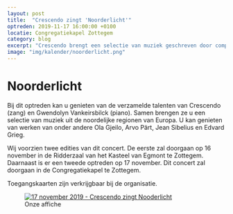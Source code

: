 ```yaml
---
layout: post
title:  "Crescendo zingt 'Noorderlicht'"
optreden: 2019-11-17 16:00:00 +0100
locatie: Congregatiekapel Zottegem
category: blog
excerpt: "Crescendo brengt een selectie van muziek geschreven door componisten uit de noorderlijke regionen van Europa."
image: "img/kalender/noorderlicht.png"
---
```


# Noorderlicht

Bij dit optreden kan u genieten van de verzamelde talenten van Crescendo (zang) en Gwendolyn Vankeirsbilck (piano).
Samen brengen ze u een selectie van muziek uit de noordelijke regionen van Europa.
U kan genieten van werken van onder andere Ola Gjeilo, Arvo Pärt, Jean Sibelius en Edvard Grieg.

Wij voorzien twee edities van dit concert. De eerste zal doorgaan op 16 november in de Ridderzaal van het Kasteel van
Egmont te Zottegem.
Daarnaast is er een tweede optreden op 17 november. Dit concert zal doorgaan in de Congregatiekapel te Zottegem.

Toegangskaarten zijn verkrijgbaar bij de organisatie.


<div class="gallery">
<figure>
  <a href="{{ page.image | absolute_url }}" data-lity>
    <img src="{{ page.image | absolute_url }}" alt="17 november 2019 - Crescendo zingt Nooderlicht" />
  </a>
  <figcaption>Onze affiche</figcaption>
</figure>
</div>

